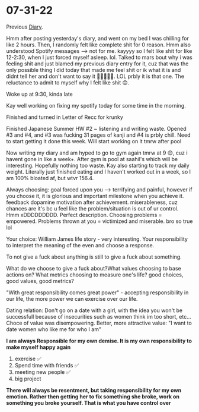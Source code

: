 # 07-31-22

Previous [Diary](https://aryanmangla23.github.io/07-30-2022/).   

Hmm after posting yesterday's diary, and went on my bed I was chilling for like 2 hours. Then, I randomly felt like complete shit for 0 reason. Hmm also understood Spotify messages --> not for me. kayyyy so I felt like shit for like 12-2:30, when I just forced myself asleep. lol. Talked to mars bout why i was feeling shit and just blamed my previous diary entry for it, cuz that was the only possible thing I did today that made me feel shit or ik what it is and didnt tell her and don't want to say it 🤔🤔🤔🤔🤔. LOL prbly it is that one. The reluctance to admit to myself why I felt like shit 😊. 

Woke up at 9:30, kinda late

Kay well working on fixing my spotify today for some time in the morning.

Finished and turned in Letter of Recc for krunky

Finished Japanese Summer HW #2 ~ listening and writing waste. Opened #3 and #4, and #3 was fucking 31 pages of kanji and #4 is prbly chill. Need to start getting it done this week. Will start working on it tmrw after pool 

Now writing my diary and am hyped to go to gym again tmrw at 9 😊, cuz i havent gone in like a week+. After gym is pool at saahil's which will be interesting. Hopefully nothing too waste. Kay also starting to track my daily weight. Literally just finished eating and I haven't worked out in a week, so I am 100% bloated af, but wtvr 156.4.

Always choosing: goal forced upon you --> terrifying and painful, however if you choose it, it is glorious and important milestone when you achieve it. feedback dopamine motivation after achievement. miserableness, cuz chances are it's bc u feel like the problem/situation is out of ur control. Hmm xDDDDDDDDD. Perfect description. Choosing problems = empowered. Problems thrown at you = victimized and miserable. bro so true lol

Your choice: William James life story - very interesting. Your responsibility to interpret the meaning of the even and choose a response.

To not give a fuck about anything is still to give a fuck about something. 

What do we choose to give a fuck about?What values choosing to base actions on? What metrics choosing to measure one's life? good choices, good values, good metrics?

"With great responsibility comes great power" - accepting responsibility in our life, the more power we can exercise over our life.

Dating relation: Don't go on a date with a girl, with the idea you won't be successfull because of insecurities such as women think im too short, etc... Choce of value was disempowering. Better, more attractive value: "I want to date women who like me for who I am"

**I am always Responsible for my own demise. It is my own responsibility to make myself happy again**
1. exercise ✅
2. Spend time with friends ✅
3. meeting new people ✅
4. big project 

**There will always be resentment, but taking responsibility for my own emotion. Rather then getting her to fix something she broke, work on something you broke yourself. That is what you have control over**
